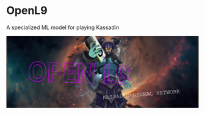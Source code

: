 # OpenL9
A specialized ML model for playing Kassadin

![Open L9 banner with Kassadin holding a GPU](imgs/BANNER.png)
